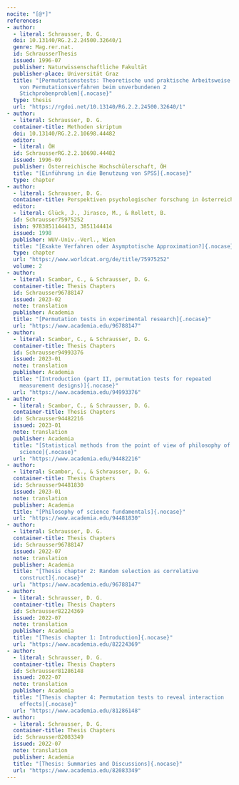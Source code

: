 ```yaml
---
nocite: "[@*]"
references:
- author:
  - literal: Schrausser, D. G.
  doi: 10.13140/RG.2.2.24500.32640/1
  genre: Mag.rer.nat.
  id: SchrausserThesis
  issued: 1996-07
  publisher: Naturwissenschaftliche Fakultät
  publisher-place: Universität Graz
  title: "[Permutationstests: Theoretische und praktische Arbeitsweise
    von Permutationsverfahren beim unverbundenen 2
    Stichprobenproblem]{.nocase}"
  type: thesis
  url: "https://rgdoi.net/10.13140/RG.2.2.24500.32640/1"
- author:
  - literal: Schrausser, D. G.
  container-title: Methoden skriptum
  doi: 10.13140/RG.2.2.10698.44482
  editor:
  - literal: ÖH
  id: SchrausserRG.2.2.10698.44482
  issued: 1996-09
  publisher: Österreichische Hochschülerschaft, ÖH
  title: "[Einführung in die Benutzung von SPSS]{.nocase}"
  type: chapter
- author:
  - literal: Schrausser, D. G.
  container-title: Perspektiven psychologischer forschung in österreich
  editor:
  - literal: Glück, J., Jirasco, M., & Rollett, B.
  id: Schrausser75975252
  isbn: 9783851144413, 3851144414
  issued: 1998
  publisher: WUV-Univ.-Verl., Wien
  title: "[Exakte Verfahren oder Asymptotische Approximation?]{.nocase}"
  type: chapter
  url: "https://www.worldcat.org/de/title/75975252"
  volume: 2
- author:
  - literal: Scambor, C., & Schrausser, D. G.
  container-title: Thesis Chapters
  id: Schrausser96788147
  issued: 2023-02
  note: translation
  publisher: Academia
  title: "[Permutation tests in experimental research]{.nocase}"
  url: "https://www.academia.edu/96788147"
- author:
  - literal: Scambor, C., & Schrausser, D. G.
  container-title: Thesis Chapters
  id: Schrausser94993376
  issued: 2023-01
  note: translation
  publisher: Academia
  title: "[Introduction (part II, permutation tests for repeated
    measurement designs)]{.nocase}"
  url: "https://www.academia.edu/94993376"
- author:
  - literal: Scambor, C., & Schrausser, D. G.
  container-title: Thesis Chapters
  id: Schrausser94482216
  issued: 2023-01
  note: translation
  publisher: Academia
  title: "[Statistical methods from the point of view of philosophy of
    science]{.nocase}"
  url: "https://www.academia.edu/94482216"
- author:
  - literal: Scambor, C., & Schrausser, D. G.
  container-title: Thesis Chapters
  id: Schrausser94481830
  issued: 2023-01
  note: translation
  publisher: Academia
  title: "[Philosophy of science fundamentals]{.nocase}"
  url: "https://www.academia.edu/94481830"
- author:
  - literal: Schrausser, D. G.
  container-title: Thesis Chapters
  id: Schrausser96788147
  issued: 2022-07
  note: translation
  publisher: Academia
  title: "[Thesis chapter 2: Random selection as correlative
    construct]{.nocase}"
  url: "https://www.academia.edu/96788147"
- author:
  - literal: Schrausser, D. G.
  container-title: Thesis Chapters
  id: Schrausser82224369
  issued: 2022-07
  note: translation
  publisher: Academia
  title: "[Thesis chapter 1: Introduction]{.nocase}"
  url: "https://www.academia.edu/82224369"
- author:
  - literal: Schrausser, D. G.
  container-title: Thesis Chapters
  id: Schrausser81286148
  issued: 2022-07
  note: translation
  publisher: Academia
  title: "[Thesis chapter 4: Permutation tests to reveal interaction
    effects]{.nocase}"
  url: "https://www.academia.edu/81286148"
- author:
  - literal: Schrausser, D. G.
  container-title: Thesis Chapters
  id: Schrausser82083349
  issued: 2022-07
  note: translation
  publisher: Academia
  title: "[Thesis: Summaries and Discussions]{.nocase}"
  url: "https://www.academia.edu/82083349"
---
```


